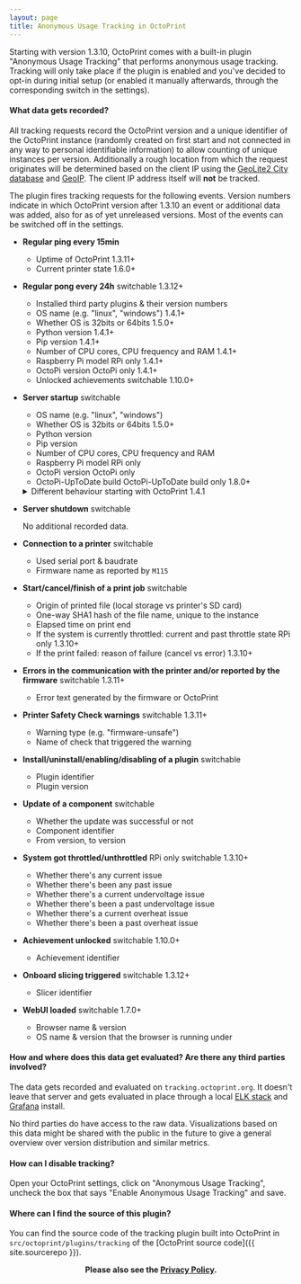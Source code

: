 ```yaml
---
layout: page
title: Anonymous Usage Tracking in OctoPrint
---
```


Starting with version 1.3.10, OctoPrint comes with a built-in plugin "Anonymous Usage Tracking" that performs anonymous 
usage tracking. Tracking will only take place if the plugin is enabled and you've decided to opt-in during initial 
setup (or enabled it manually afterwards, through the corresponding switch in the settings).

#### What data gets recorded?

All tracking requests record the OctoPrint version and a unique identifier of the OctoPrint instance (randomly created on first
start and not connected in any way to personal identifiable information) to allow counting of unique instances per 
version. Additionally a rough location from which the request originates will be determined based on the client IP 
using the [GeoLite2 City database](https://dev.maxmind.com/geoip/geoip2/geolite2/) and 
[GeoIP](https://www.elastic.co/guide/en/logstash/current/plugins-filters-geoip.html).
The client IP address itself will **not** be tracked.

The plugin fires tracking requests for the following events. Version numbers indicate in which OctoPrint version after
1.3.10 an event or additional data was added, also for as of yet unreleased versions. Most of the events can be
switched off in the settings.

  * **Regular ping every 15min**
    
    * Uptime of OctoPrint <span title="Starting with OctoPrint 1.3.11" class="label label-info">1.3.11+</span>
    * Current printer state <span title="Starting with OctoPrint 1.6.0" class="label label-info">1.6.0+</span>

  * **Regular pong every 24h** <span title="Can be switched off in the plugin settings" class="label label-success">switchable</span>  <span title="Starting with OctoPrint 1.3.12" class="label label-info">1.3.12+</span>

    * Installed third party plugins & their version numbers
    * OS name (e.g. "linux", "windows") <span title="Starting with OctoPrint 1.4.1" class="label label-info">1.4.1+</span>
    * Whether OS is 32bits or 64bits <span title="Starting with OctoPrint 1.5.0" class="label label-info">1.5.0+</span>
    * Python version <span title="Starting with OctoPrint 1.4.1" class="label label-info">1.4.1+</span>
    * Pip version <span title="Starting with OctoPrint 1.4.1" class="label label-info">1.4.1+</span>
    * Number of CPU cores, CPU frequency and RAM <span title="Starting with OctoPrint 1.4.1" class="label label-info">1.4.1+</span>
    * Raspberry Pi model <span title="Only if running on a Raspberry Pi" class="label">RPi only</span> <span title="Starting with OctoPrint 1.4.1" class="label label-info">1.4.1+</span>
    * OctoPi version <span title="Only if running under OctoPi" class="label">OctoPi only</span> <span title="Starting with OctoPrint 1.4.1" class="label label-info">1.4.1+</span>
    * Unlocked achievements <span title="Can be switched off in the plugin settings" class="label label-success">switchable</span> <span title="Starting with OctoPrint 1.10.0" class="label label-info">1.10.0+</span>
  
  * **Server startup** <span title="Can be switched off in the plugin settings" class="label label-success">switchable</span>

    * OS name (e.g. "linux", "windows")
    * Whether OS is 32bits or 64bits <span title="Starting with OctoPrint 1.5.0" class="label label-info">1.5.0+</span>
    * Python version
    * Pip version
    * Number of CPU cores, CPU frequency and RAM
    * Raspberry Pi model <span title="Only if running on a Raspberry Pi" class="label">RPi only</span>
    * OctoPi version <span title="Only if running under OctoPi" class="label">OctoPi only</span>
    * OctoPi-UpToDate build <span title="Only if running from an OctoPi-UpToDate build" class="label">OctoPi-UpToDate build only</span> <span title="Starting with OctoPrint 1.8.0" class="label label-info">1.8.0+</span>
    
    <details>
      <summary>Different behaviour starting with OctoPrint 1.4.1</summary>
      No additional recorded data. <span title="Starting with OctoPrint 1.4.1" class="label label-info">1.4.1+</span>
    </details>

    <!--
    No additional recorded data. <span title="Starting with OctoPrint 1.4.1" class="label label-info">1.4.1+</span>
    
    <details>
      <summary>Different behaviour up to and including <span title="OctoPrint 1.3.12" class="label label-info">1.3.12</span></summary>
      <ul>
        <li>OS name (e.g. "linux", "windows")</li>
        <li>Python version</li>
        <li>Pip version</li>
        <li>Number of CPU cores, CPU frequency and RAM</li>
        <li>Raspberry Pi model <span title="Only if running on a Raspberry Pi" class="label">RPi only</span></li>
        <li>OctoPi version <span title="Only if running under OctoPi" class="label">OctoPi only</span></li>
      </ul>
    </details>
    -->

  * **Server shutdown** <span title="Can be switched off in the plugin settings" class="label label-success">switchable</span>
    
    No additional recorded data.

  * **Connection to a printer** <span title="Can be switched off in the plugin settings" class="label label-success">switchable</span>

    * Used serial port & baudrate
    * Firmware name as reported by `M115`

  * **Start/cancel/finish of a print job** <span title="Can be switched off in the plugin settings" class="label label-success">switchable</span>
    
    * Origin of printed file (local storage vs printer's SD card)
    * One-way SHA1 hash of the file name, unique to the instance
    * Elapsed time on print end
    * If the system is currently throttled: current and past throttle state <span title="Only if running on a Raspberry Pi" class="label">RPi only</span> <span title="Starting with OctoPrint 1.3.10" class="label label-info">1.3.10+</span> 
    * If the print failed: reason of failure (cancel vs error) <span title="Starting with OctoPrint 1.3.10" class="label label-info">1.3.10+</span>

  * **Errors in the communication with the printer and/or reported by the firmware** <span title="Can be switched off in the plugin settings" class="label label-success">switchable</span> <span title="Starting with OctoPrint 1.3.11" class="label label-info">1.3.11+</span>
    
    * Error text generated by the firmware or OctoPrint
  
  * **Printer Safety Check warnings** <span title="Can be switched off in the plugin settings" class="label label-success">switchable</span> <span title="Starting with OctoPrint 1.3.11" class="label label-info">1.3.11+</span>
  
    * Warning type (e.g. "firmware-unsafe")
    * Name of check that triggered the warning
    
  * **Install/uninstall/enabling/disabling of a plugin** <span title="Can be switched off in the plugin settings" class="label label-success">switchable</span>

    * Plugin identifier
    * Plugin version

  * **Update of a component** <span title="Can be switched off in the plugin settings" class="label label-success">switchable</span> 

    * Whether the update was successful or not
    * Component identifier
    * From version, to version
   
  * **System got throttled/unthrottled** <span title="Only if running on a Raspberry Pi" class="label">RPi only</span> <span title="Can be switched off in the plugin settings" class="label label-success">switchable</span> <span title="Starting with OctoPrint 1.3.10" class="label label-info">1.3.10+</span> 

    * Whether there's any current issue
    * Whether there's been any past issue
    * Whether there's a current undervoltage issue
    * Whether there's been a past undervoltage issue
    * Whether there's a current overheat issue
    * Whether there's been a past overheat issue

  * **Achievement unlocked** <span title="Can be switched off in the plugin settings" class="label label-success">switchable</span> <span title="Starting with OctoPrint 1.10.0" class="label label-info">1.10.0+</span>

    * Achievement identifier
   
  * **Onboard slicing triggered** <span title="Can be switched off in the plugin settings" class="label label-success">switchable</span> <span title="Starting with OctoPrint 1.3.12" class="label label-info">1.3.12+</span>
  
    * Slicer identifier
    
  * **WebUI loaded**  <span title="Can be switched off in the plugin settings" class="label label-success">switchable</span> <span title="Starting with OctoPrint 1.7.0" class="label label-info">1.7.0+</span>

    * Browser name & version
    * OS name & version that the browser is running under

#### How and where does this data get evaluated? Are there any third parties involved?

The data gets recorded and evaluated on `tracking.octoprint.org`. It doesn't leave that server and gets evaluated in 
place through a local [ELK stack](https://www.elastic.co/elk-stack) and [Grafana](https://grafana.com/) install.

No third parties do have access to the raw data. Visualizations based on this data might be shared with the public
in the future to give a general overview over version distribution and similar metrics.

#### How can I disable tracking?

Open your OctoPrint settings, click on "Anonymous Usage Tracking", uncheck the box that says "Enable Anonymous Usage Tracking" and
save.

#### Where can I find the source of this plugin?

You can find the source code of the tracking plugin built into OctoPrint in `src/octoprint/plugins/tracking` of the 
[OctoPrint source code]({{ site.sourcerepo }}).

<center><strong>Please also see the <a href="/privacy/" rel="nofollow">Privacy Policy</a>.</strong></center>